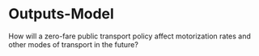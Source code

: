# Outputs-Model
How will a zero-fare public transport policy affect motorization rates and other modes of transport in the future?
